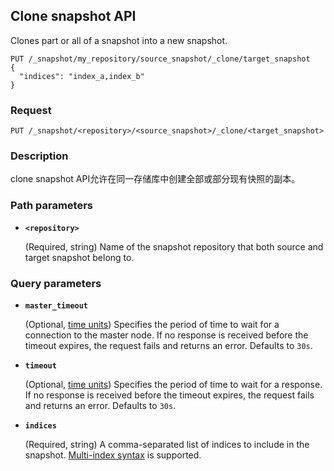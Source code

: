 ## Clone snapshot API

Clones part or all of a snapshot into a new snapshot.

```console
PUT /_snapshot/my_repository/source_snapshot/_clone/target_snapshot
{
  "indices": "index_a,index_b"
}
```



### Request

```
PUT /_snapshot/<repository>/<source_snapshot>/_clone/<target_snapshot>
```





### Description

clone snapshot API允许在同一存储库中创建全部或部分现有快照的副本。



### Path parameters

- **`<repository>`**

  (Required, string) Name of the snapshot repository that both source and target snapshot belong to.

### Query parameters



- **`master_timeout`**

  (Optional, [time units](https://www.elastic.co/guide/en/elasticsearch/reference/7.13/common-options.html#time-units)) Specifies the period of time to wait for a connection to the master node. If no response is received before the timeout expires, the request fails and returns an error. Defaults to `30s`.

- **`timeout`**

  (Optional, [time units](https://www.elastic.co/guide/en/elasticsearch/reference/7.13/common-options.html#time-units)) Specifies the period of time to wait for a response. If no response is received before the timeout expires, the request fails and returns an error. Defaults to `30s`.

- **`indices`**

  (Required, string) A comma-separated list of indices to include in the snapshot. [Multi-index syntax](https://www.elastic.co/guide/en/elasticsearch/reference/7.13/multi-index.html) is supported.

